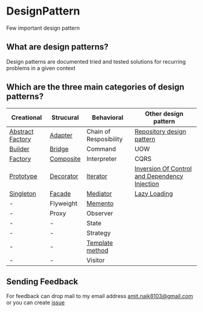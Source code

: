 # DesignPattern

Few important design pattern

## What are design patterns?

Design patterns are documented tried and tested solutions for recurring problems in a given context

## Which are the three main categories of design patterns?

| Creational  | Strucural  | Behavioral |  Other design pattern |
| --- | --- | --- | --- |
| [Abstract Factory](Abstract-Factory)  | [Adapter](Adapter)  |  Chain of Resposibility | [Repository design pattern](Repository-design-pattern) |
| [Builder](Builder) | [Bridge](Bridge)  | Command | UOW |
| [Factory](Factory) | [Composite](Composite)  | Interpreter | CQRS |
| [Prototype](Prototype) | [Decorator](Decorator)  | [Iterator](Iterator) | [Inversion Of Control and Dependency Injection](IOC-DI) |
| [Singleton](Singleton) | [Facade](Facade)  | [Mediator](Mediator) | [Lazy Loading](lazy-loading) |
| - | Flyweight  | [Memento](Memento) |
| - | Proxy  | Observer |
| - | -  | State |
| - | -  | Strategy |
| - | -  | [Template method](Templatemethod) |
| - | -  | Visitor |

## Sending Feedback

For feedback can drop mail to my email address amit.naik8103@gmail.com or you can create [issue](https://github.com/Amitpnk/angular-application/issues/new)

